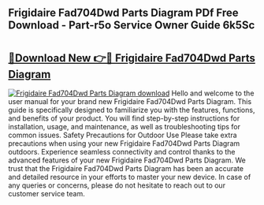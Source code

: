 ## Frigidaire Fad704Dwd Parts Diagram PDf Free Download - Part-r5o Service Owner Guide 6k5Sc

# <h2><a href="http://dfjhmx.blite.top/?on=Frigidaire+Fad704Dwd+Parts+Diagram">🔗Download New 👉🔴 Frigidaire Fad704Dwd Parts Diagram</a></h2>

[![Frigidaire Fad704Dwd Parts Diagram download](https://i.imgur.com/lujVjoI.png)](http://dfjhmx.blite.top/?on=Frigidaire+Fad704Dwd+Parts+Diagram)
Hello and welcome to the user manual for your brand new Frigidaire Fad704Dwd Parts Diagram. This guide is specifically designed to familiarize you with the features, functions, and benefits of your product. You will find step-by-step instructions for installation, usage, and maintenance, as well as troubleshooting tips for common issues. Safety Precautions for Outdoor Use Please take extra precautions when using your new Frigidaire Fad704Dwd Parts Diagram outdoors. Experience seamless connectivity and control thanks to the advanced features of your new Frigidaire Fad704Dwd Parts Diagram. We trust that the Frigidaire Fad704Dwd Parts Diagram has been an accurate and detailed resource in your efforts to master your new device. In case of any queries or concerns, please do not hesitate to reach out to our customer service team.
